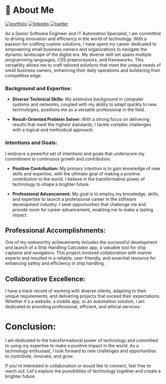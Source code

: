 # 🚀 About Me

[![portfolio](https://img.shields.io/badge/my_portfolio-000?style=for-the-badge&logo=ko-fi&logoColor=white)](https://katherineoelsner.com/)
[![linkedin](https://img.shields.io/badge/linkedin-0A66C2?style=for-the-badge&logo=linkedin&logoColor=white)](https://www.linkedin.com/)
[![twitter](https://img.shields.io/badge/twitter-1DA1F2?style=for-the-badge&logo=twitter&logoColor=white)](https://twitter.com/)

As a Senior Software Engineer and IT Automation Specialist, I am committed to driving innovation and efficiency in the world of technology. With a passion for crafting custom solutions, I have spent my career dedicated to empowering small business owners and organizations to navigate the dynamic landscape of the digital era. My diverse skill set spans multiple programming languages, CSS preprocessors, and frameworks. This versatility allows me to craft tailored solutions that meet the unique needs of small business owners, enhancing their daily operations and bolstering their competitive edge.

### **Background and Expertise:**

- **Diverse Technical Skills:** My extensive background in computer systems and networks, coupled with my ability to adapt quickly to new technologies, positions me as a versatile professional in the field.

- **Result-Oriented Problem Solver:** With a strong focus on delivering results that meet the highest standards, I tackle complex challenges with a logical and methodical approach.

### **Intentions and Goals:**

I embrace a powerful set of intentions and goals that underscore my commitment to continuous growth and contribution:

- **Positive Contribution:** My primary intention is to gain knowledge of new skills and expertise, with the ultimate goal of making a positive contribution to the world. I believe in the transformative power of technology to shape a brighter future.

- **Professional Advancement:** My goal is to employ my knowledge, skills, and expertise to launch a professional career in the software development industry. I seek opportunities that challenge me and provide room for career advancement, enabling me to make a lasting impact.

## **Professional Accomplishments:**

One of my noteworthy achievements includes the successful development and launch of a Ship Handling Calculator app, a valuable tool for ship captains and navigators. This project involved collaboration with marine experts and resulted in a reliable, user-friendly, and essential resource for enhancing safety and efficiency in ship handling.

## **Collaborative Excellence:**

I have a track record of working with diverse clients, adapting to their unique requirements, and delivering projects that exceed their expectations. Whether it's a website, a mobile app, or an automation solution, I am dedicated to providing professional, efficient, and ethical services.

# **Conclusion:**

I am dedicated to the transformational power of technology and committed to using my expertise to make a positive impact in the world. As a technology enthusiast, I look forward to new challenges and opportunities to contribute, innovate, and grow.

If you're interested in collaboration or would like to connect, feel free to reach out. Let's explore the possibilities of technology together and create a brighter future.

